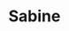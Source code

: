 ---
title: Sabine
permalink: /sabine
description: Liebe Sabine, ich wünsche dir einen frohen Advent!
day1: PLACEHOLDER FÜR PERSONALISIERTES VIDEO
day2: '<iframe width="560" height="315" src="https://www.youtube.com/embed/dQw4w9WgXcQ" title="YouTube video player" frameborder="0" allow="accelerometer; autoplay; clipboard-write; encrypted-media; gyroscope; picture-in-picture" allowfullscreen>'
day3: '<iframe style="border-radius:12px" src="https://open.spotify.com/embed/track/35xmSciP2D7fkPVQVjYdKe?utm_source=generator" width="100%" height="380" frameBorder="0" allowfullscreen="" allow="autoplay; clipboard-write; encrypted-media; fullscreen; picture-in-picture" loading="lazy"></iframe>'
day4: '<img src="/advent/assets/img/moth.png">'
day5: '<iframe style="border-radius:12px" src="https://open.spotify.com/embed/track/4JjPEOCqAsLBZ9VJYfhxlX?utm_source=generator" width="100%" height="380" frameBorder="0" allowfullscreen="" allow="autoplay; clipboard-write; encrypted-media; fullscreen; picture-in-picture" loading="lazy"></iframe>'
day6: 'Warum sind große Menschen oft ausgeschlafener? <br> Sie sind länger im Bett.'
day7: '<img src="/advent/assets/img/centaur.webp">'
day8: '<a href="https://www.reddit.com/r/Catswhoyell/comments/b7p1sq/rububububu/">Klick für Cutie</a>'
day9: '<iframe width="560" height="315" src="https://www.youtube.com/embed/CXPAAI3Q9wA" title="YouTube video player" frameborder="0" allow="accelerometer; autoplay; clipboard-write; encrypted-media; gyroscope; picture-in-picture" allowfullscreen></iframe>'
day10: "<a href='https://www.reddit.com/r/comics/comments/w9vv4o/on_a_mission_oc/'>Klick für Emotionen</a>"
day11: "Hast du von dem Restaurant auf dem Mond gehört? <br> Das Essen soll richtig gut sein aber das Restaurant hat keine Atmosphäre."
day12: '<iframe width="560" height="315" src="https://www.youtube.com/embed/J1A6rwZ6R-k" title="YouTube video player" frameborder="0" allow="accelerometer; autoplay; clipboard-write; encrypted-media; gyroscope; picture-in-picture" allowfullscreen></iframe>'
day13: '<iframe width="560" height="315" src="https://www.youtube.com/embed/tH_dfASP0UI" title="YouTube video player" frameborder="0" allow="accelerometer; autoplay; clipboard-write; encrypted-media; gyroscope; picture-in-picture" allowfullscreen></iframe>'
day14: '<iframe width="560" height="315" src="https://www.youtube.com/embed/ACu7YGDIENw" title="YouTube video player" frameborder="0" allow="accelerometer; autoplay; clipboard-write; encrypted-media; gyroscope; picture-in-picture" allowfullscreen></iframe>'
day15: "<a href='https://www.reddit.com/r/comics/comments/vxr0wr/a_heart_for_a_heart_oc/'> Nochmal Klick für Emotionen</a>"
day16:  '<img src="https://i.redd.it/206u7feyl8r71.jpg">'
day17:
day18: '<img src="https://i.redd.it/hz2zn9yc9yl71.jpg">'
day19: '<iframe style="border-radius:12px" src="https://open.spotify.com/embed/track/3vkQ5DAB1qQMYO4Mr9zJN6?utm_source=generator" width="100%" height="380" frameBorder="0" allowfullscreen="" allow="autoplay; clipboard-write; encrypted-media; fullscreen; picture-in-picture" loading="lazy"></iframe>'
day20:
day21:
day22:
day24:
---